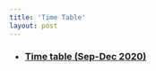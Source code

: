 ```yaml
---
title: 'Time Table'
layout: post
---
```


<h3>

<ul>
<li> <a href="/assets/docs/timetable/MSME_Sep-Dec2020.pdf"> Time table (Sep-Dec 2020) </a> </li>
</ul>

</h3>
